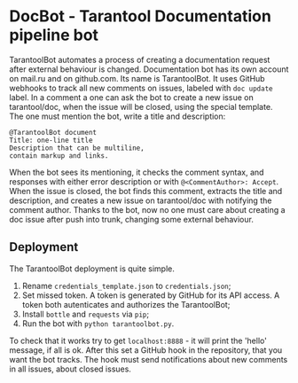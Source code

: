 # DocBot - Tarantool Documentation pipeline bot

TarantoolBot automates a process of creating a documentation request after external behaviour is changed.
Documentation bot has its own account on mail.ru and on github.com. Its name is TarantoolBot.
It uses GitHub webhooks to track all new comments on issues, labeled with `doc update` label.
In a comment a one can ask the bot to create a new issue on tarantool/doc, when the issue
will be closed, using the special template. The one must mention the bot, write a title and
description:
```
@TarantoolBot document
Title: one-line title
Description that can be multiline,
contain markup and links.
```
When the bot sees its mentioning, it checks the comment syntax, and responses with either error
description or with `@<CommentAuthor>: Accept`. When the issue is closed, the bot finds
this comment, extracts the title and description, and creates a new issue on tarantool/doc
with notifying the comment author. Thanks to the bot, now no one must care about creating a doc
issue after push into trunk, changing some external behaviour.

## Deployment

The TarantoolBot deployment is quite simple.
1. Rename `credentials_template.json` to `credentials.json`;
2. Set missed token. A token is generated by GitHub for its API access. A token both autenticates and authorizes the TarantoolBot;
3. Install `bottle` and `requests` via `pip`;
4. Run the bot with `python tarantoolbot.py`.

To check that it works try to get `localhost:8888` - it will print the 'hello' message, if all is ok. After this set a GitHub hook in the repository, that you want the bot tracks. The hook must send notifications about new comments in all issues, about closed issues.
